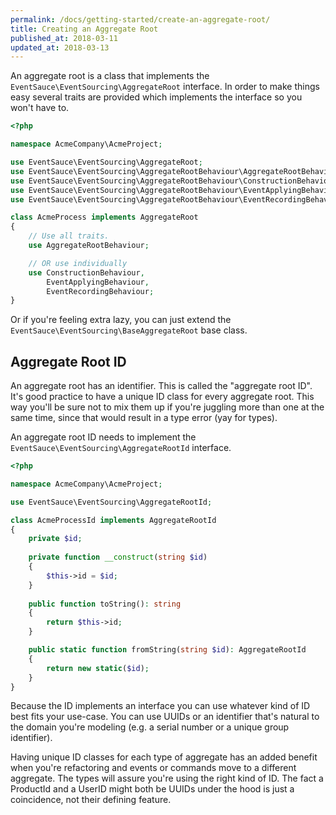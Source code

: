 ```yaml
---
permalink: /docs/getting-started/create-an-aggregate-root/
title: Creating an Aggregate Root
published_at: 2018-03-11
updated_at: 2018-03-13
---
```


An aggregate root is a class that implements the `EventSauce\EventSourcing\AggregateRoot` 
interface. In order to make things easy several traits are provided
which implements the interface so you won't have to.

```php
<?php

namespace AcmeCompany\AcmeProject;

use EventSauce\EventSourcing\AggregateRoot;
use EventSauce\EventSourcing\AggregateRootBehaviour\AggregateRootBehaviour;
use EventSauce\EventSourcing\AggregateRootBehaviour\ConstructionBehaviour;
use EventSauce\EventSourcing\AggregateRootBehaviour\EventApplyingBehaviour;
use EventSauce\EventSourcing\AggregateRootBehaviour\EventRecordingBehaviour;

class AcmeProcess implements AggregateRoot
{
    // Use all traits.
    use AggregateRootBehaviour;

    // OR use individually
    use ConstructionBehaviour,
        EventApplyingBehaviour,
        EventRecordingBehaviour;
}
```

Or if you're feeling extra lazy, you can just extend the `EventSauce\EventSourcing\BaseAggregateRoot`
base class.

## Aggregate Root ID

An aggregate root has an identifier. This is called the "aggregate root ID".
It's good practice to have a unique ID class for every aggregate root. This
way you'll be sure not to mix them up if you're juggling more than one at the same
time, since that would result in a type error (yay for types).

An aggregate root ID needs to implement the `EventSauce\EventSourcing\AggregateRootId`
interface.

```php
<?php

namespace AcmeCompany\AcmeProject;

use EventSauce\EventSourcing\AggregateRootId;

class AcmeProcessId implements AggregateRootId
{
    private $id;
    
    private function __construct(string $id)
    {
        $this->id = $id;
    }
    
    public function toString(): string
    {
        return $this->id;
    }

    public static function fromString(string $id): AggregateRootId
    {
        return new static($id);
    }
}
```

Because the ID implements an interface you can use whatever kind of ID
best fits your use-case. You can use UUIDs or an identifier that's
natural to the domain you're modeling (e.g. a serial number or a unique
group identifier).

Having unique ID classes for each type of aggregate has an added benefit
when you're refactoring and events or commands move to a different aggregate. The 
types will assure you're using the right kind of ID. The fact a ProductId
and a UserID might both be UUIDs under the hood is just a coincidence,
not their defining feature.

